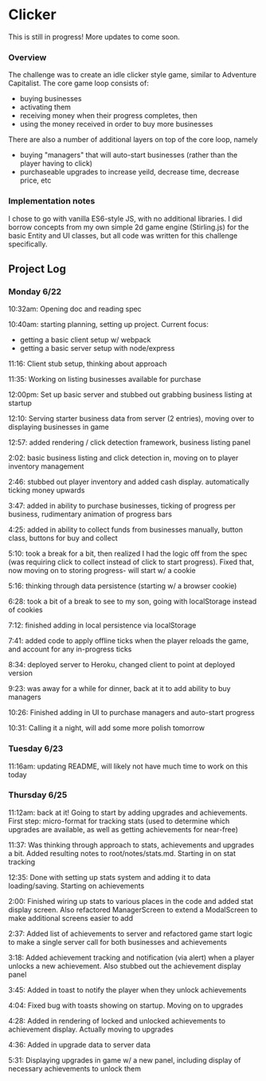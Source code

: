 # Clicker

This is still in progress! More updates to come soon.


### Overview

The challenge was to create an idle clicker style game, similar to Adventure Capitalist. The core game loop consists of:

- buying businesses
- activating them
- receiving money when their progress completes, then
- using the money received in order to buy more businesses

There are also a number of additional layers on top of the core loop, namely

- buying "managers" that will auto-start businesses (rather than the player having to click)
- purchaseable upgrades to increase yeild, decrease time, decrease price, etc

### Implementation notes

I chose to go with vanilla ES6-style JS, with no additional libraries. I did borrow concepts from my own simple 2d game engine (Stirling.js) for the basic Entity and UI classes, but all code was written for this challenge specifically.


## Project Log

### Monday 6/22
10:32am: Opening doc and reading spec

10:40am: starting planning, setting up project. 
Current focus: 
- getting a basic client setup w/ webpack
- getting a basic server setup with node/express

11:16: Client stub setup, thinking about approach

11:35: Working on listing businesses available for purchase

12:00pm: Set up basic server and stubbed out grabbing business listing at startup

12:10: Serving starter business data from server (2 entries), moving over to displaying businesses in game

12:57: added rendering / click detection framework, business listing panel

2:02: basic business listing and click detection in, moving on to player inventory management

2:46: stubbed out player inventory and added cash display. automatically ticking money upwards

3:47: added in ability to purchase businesses, ticking of progress per business, rudimentary animation of progress bars

4:25: added in ability to collect funds from businesses manually, button class, buttons for buy and collect

5:10: took a break for a bit, then realized I had the logic off from the spec (was requiring click to collect instead of click to start progress). Fixed that, now moving on to storing progress- will start w/ a cookie

5:16: thinking through data persistence (starting w/ a browser cookie)

6:28: took a bit of a break to see to my son, going with localStorage instead of cookies

7:12: finished adding in local persistence via localStorage

7:41: added code to apply offline ticks when the player reloads the game, and account for any in-progress ticks

8:34: deployed server to Heroku, changed client to point at deployed version

9:23: was away for a while for dinner, back at it to add ability to buy managers

10:26: Finished adding in UI to purchase managers and auto-start progress

10:31: Calling it a night, will add some more polish tomorrow

### Tuesday 6/23

11:16am: updating README, will likely not have much time to work on this today 

### Thursday 6/25

11:12am: back at it! Going to start by adding upgrades and achievements. First step: micro-format for tracking stats (used to determine which upgrades are available, as well as getting achievements for near-free)

11:37: Was thinking through approach to stats, achievements and upgrades a bit. Added resulting notes to root/notes/stats.md. Starting in on stat tracking

12:35: Done with setting up stats system and adding it to data loading/saving. Starting on achievements

2:00: Finished wiring up stats to various places in the code and added stat display screen. Also refactored ManagerScreen to extend a ModalScreen to make additional screens easier to add

2:37: Added list of achievements to server and refactored game start logic to make a single server call for both businesses and achievements

3:18: Added achievement tracking and notification (via alert) when a player unlocks a new achievement. Also stubbed out the achievement display panel

3:45: Added in toast to notify the player when they unlock achievements

4:04: Fixed bug with toasts showing on startup. Moving on to upgrades

4:28: Added in rendering of locked and unlocked achievements to achievement display. Actually moving to upgrades 

4:36: Added in upgrade data to server data

5:31: Displaying upgrades in game w/ a new panel, including display of necessary achievements to unlock them
